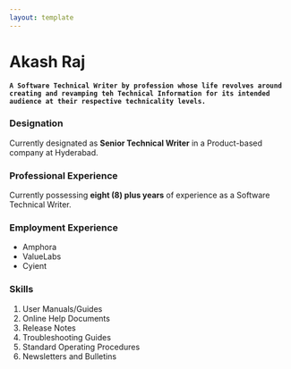 ```yaml
---
layout: template
---
```


# Akash Raj

**```A Software Technical Writer by profession whose life revolves around creating and revamping teh Technical Information for its intended audience at their respective technicality levels.```**

### Designation

Currently designated as **Senior Technical Writer** in a Product-based company at Hyderabad.

### Professional Experience

Currently possessing **eight (8) plus years** of experience as a Software Technical Writer.

### Employment Experience

*  Amphora
*  ValueLabs
*  Cyient

### Skills

1. User Manuals/Guides
1. Online Help Documents
1. Release Notes
1. Troubleshooting Guides
1. Standard Operating Procedures
1. Newsletters and Bulletins
